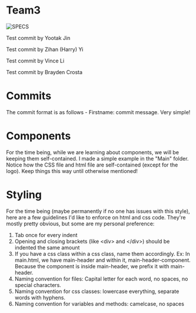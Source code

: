 # Team3

![SPECS](https://github.com/ucsd-cse112/team3/blob/master/logo.png)

Test commit by Yootak Jin

Test commit by Zihan (Harry) Yi

Test commit by Vince Li

Test commit by Brayden Crosta

# Commits
The commit format is as follows - Firstname: commit message. Very simple!

# Components
For the time being, while we are learning about components, we will be keeping them self-contained. I made a simple example in the "Main" folder. Notice how the CSS file and html file are self-contained (except for the logo). Keep things this way until otherwise mentioned!

# Styling
For the time being (maybe permanently if no one has issues with this style), here are a few guidelines I'd like to enforce on html and css code. They're mostly pretty obvious, but some are my personal preference:
1. Tab once for every indent
2. Opening and closing brackets (like \<div\> and \</div\>) should be indented the same amount
3. If you have a css class within a css class, name them accordingly. Ex: In main.html, we have main-header and within it, main-header-component. Because the component is inside main-header, we prefix it with main-header.
4. Naming convention for files: Capital letter for each word, no spaces, no special characters.
5. Naming convention for css classes: lowercase everything, separate words with hyphens.
6. Naming convention for variables and methods: camelcase, no spaces